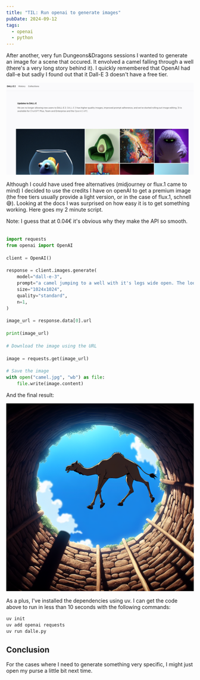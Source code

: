 ```yaml
---
title: "TIL: Run openai to generate images"
pubDate: 2024-09-12
tags:
  - openai
  - python
---
```


After another, very fun Dungeons&Dragons sessions I wanted to generate an image for a scene that occured. It envolved a camel falling through a well (there's a very long story behind it). I quickly remembered that OpenAI had dall-e but sadly I found out that it Dall-E 3 doesn't have a free tier.

![no free tier for dall-e according to their main page](images/2024-09-12-21-26-16.png)

Although I could have used free alternatives (midjourney or flux.1 came to mind) I decided to use the credits I have on openAI to get a premium image (the free tiers usually provide a light version, or in the case of flux.1, schnell 😅). Looking at the docs I was surprised on how easy it is to get something working. Here goes my 2 minute script.

Note: I guess that at 0.04€ it's obvious why they make the API so smooth.

```python

import requests
from openai import OpenAI

client = OpenAI()

response = client.images.generate(
    model="dall-e-3",
    prompt="a camel jumping to a well with it's legs wide open. The look is of an animated series inspired by anime. The image angle is from inside the well looking up at the camel which we can see mainly the belly pointed at the camera. The sky is of a bright blue and the scene is slightly funny",
    size="1024x1024",
    quality="standard",
    n=1,
)

image_url = response.data[0].url

print(image_url)

# Download the image using the URL

image = requests.get(image_url)

# Save the image
with open("camel.jpg", "wb") as file:
    file.write(image.content)

```

And the final result:

![camel jumping into well](./images/camel.png)

As a plus, I've installed the dependencies using uv. I can get the code above to run in less than 10 seconds with the following commands:

```bash
uv init
uv add openai requests
uv run dalle.py
```

## Conclusion

For the cases where I need to generate something very specific, I might just open my purse a little bit next time.

